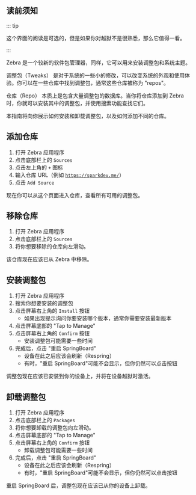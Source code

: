 ## 读前须知

::: tip

这个界面的阅读是可选的，但是如果你对越狱不是很熟悉，那么它值得一看。

:::

Zebra 是一个较新的软件包管理器，同样，它可以用来安装调整包和系统主题。

<p><router-link to="/faq/#what-are-tweaks">调整包（Tweaks）</router-link> 是对于系统的一些小的修改，可以改变系统的外观和使用体验。你可以在一些仓库中找到调整包，通常这些仓库被称为 "repos"。</p>

<p><router-link to="/faq/#what-s-a-repo">仓库（Repo）</router-link> 本质上是包含大量调整包的数据库。当你将仓库添加到 Zebra 时，你就可以安装其中的调整包，并使用搜索功能查找它们。</p>

本指南将向你展示如何安装和卸载调整包，以及如何添加不同的仓库。

## 添加仓库

1. 打开 Zebra 应用程序
1. 点击底部栏上的 `Sources`
1. 点击左上角的 `+` 图标
1. 输入仓库 URL（例如 [`https://sparkdev.me/`](https://sparkdev.me/)）
1. 点击 `Add Source`

现在你可以从这个页面进入仓库，查看所有可用的调整包。

## 移除仓库

1. 打开 Zebra 应用程序
1. 点击底部栏上的 `Sources`
1. 将你想要移除的仓库向左滑动。

该仓库现在应该已从 Zebra 中移除。

## 安装调整包

1. 打开 Zebra 应用程序
1. 搜索你想要安装的调整包
1. 点击屏幕右上角的 `Install` 按钮
    - 如果出现提示询问你要安装哪个版本，通常你需要安装最新版本
1. 点击屏幕底部的 "Tap to Manage"
1. 点击屏幕右上角的 `Confirm` 按钮
    - 安装调整包可能需要一些时间
1. 完成后，点击 "<router-link to="/faq/#what-is-respringing">重启 SpringBoard</router-link>"
    - 设备在此之后应该会刷新（Respring）
    - 有时，"重启 SpringBoard"可能不会显示，但你仍然可以点击按钮

调整包现在应该已安装到你的设备上，并将在设备越狱时激活。

## 卸载调整包

1. 打开 Zebra 应用程序
1. 点击底部栏上的 `Packages`
1. 将你想要卸载的调整包向左滑动。
1. 点击屏幕底部的 "Tap to Manage"
1. 点击屏幕右上角的 `Confirm` 按钮
    - 卸载调整包可能需要一些时间
1. 完成后，点击 "<router-link to="/faq/#what-is-respringing">重启 SpringBoard</router-link>"
    - 设备在此之后应该会刷新（Respring）
    - 有时，"重启 SpringBoard"可能不会显示，但你仍然可以点击按钮

重启 SpringBoard 后，调整包现在应该已从你的设备上卸载。
